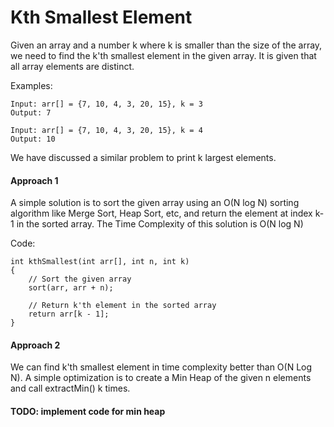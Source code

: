 # Kth Smallest Element

Given an array and a number k where k is smaller than the size of the array, we need to find the k'th smallest element in the given array. It is given that all array elements are distinct.

Examples:

    Input: arr[] = {7, 10, 4, 3, 20, 15}, k = 3
    Output: 7

    Input: arr[] = {7, 10, 4, 3, 20, 15}, k = 4
    Output: 10

We have discussed a similar problem to print k largest elements.

#### Approach 1

A simple solution is to sort the given array using an O(N log N) sorting algorithm like Merge Sort, Heap Sort, etc, and return the element at index k-1 in the sorted array.
The Time Complexity of this solution is O(N log N)

Code:

    int kthSmallest(int arr[], int n, int k)
    {
        // Sort the given array
        sort(arr, arr + n);

        // Return k'th element in the sorted array
        return arr[k - 1];
    }

#### Approach 2

We can find k'th smallest element in time complexity better than O(N Log N). A simple optimization is to create a Min Heap of the given n elements and call extractMin() k times.

#### TODO: implement code for min heap

